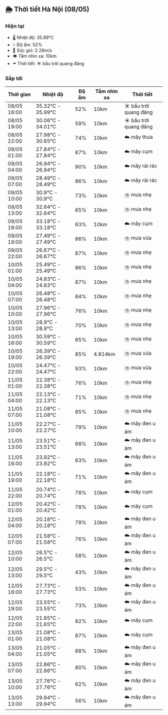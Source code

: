 ## 🌦️ Thời tiết Hà Nội (08/05)

### Hiện tại

- 🌡️ Nhiệt độ: 35.99℃
- 💦 Độ ẩm: 52%
- 💨 Sức gió: 2.28m/s
- 👁️ Tầm nhìn xa: 10km
- ☂️ Thời tiết: ☀️ bầu trời quang đãng

### Sắp tới

| Thời gian | Nhiệt độ | Độ ẩm | Tầm nhìn xa | Thời tiết |
| --- | --- | --- | --- | --- |
| 08/05 16:00 | 35.32℃ - 35.99℃ | 52% | 10km | ☀️ bầu trời quang đãng |
| 08/05 19:00 | 30.06℃ - 34.01℃ | 59% | 10km | ☀️ bầu trời quang đãng |
| 08/05 22:00 | 27.98℃ - 30.65℃ | 74% | 10km | ☁️ mây thưa |
| 09/05 01:00 | 27.84℃ - 27.84℃ | 87% | 10km | ☁️ mây cụm |
| 09/05 04:00 | 26.94℃ - 26.94℃ | 90% | 10km | ☁️ mây rải rác |
| 09/05 07:00 | 28.49℃ - 28.49℃ | 86% | 10km | ☁️ mây rải rác |
| 09/05 10:00 | 30.9℃ - 30.9℃ | 73% | 10km | ⛈️ mưa nhẹ |
| 09/05 13:00 | 32.64℃ - 32.64℃ | 65% | 10km | ⛈️ mưa nhẹ |
| 09/05 16:00 | 33.18℃ - 33.18℃ | 63% | 10km | ☁️ mây cụm |
| 09/05 19:00 | 27.49℃ - 27.49℃ | 86% | 10km | ⛈️ mưa vừa |
| 09/05 22:00 | 26.67℃ - 26.67℃ | 87% | 10km | ⛈️ mưa nhẹ |
| 10/05 01:00 | 25.49℃ - 25.49℃ | 86% | 10km | ⛈️ mưa nhẹ |
| 10/05 04:00 | 24.83℃ - 24.83℃ | 87% | 10km | ⛈️ mưa nhẹ |
| 10/05 07:00 | 26.48℃ - 26.48℃ | 84% | 10km | ⛈️ mưa nhẹ |
| 10/05 10:00 | 27.96℃ - 27.96℃ | 76% | 10km | ⛈️ mưa nhẹ |
| 10/05 13:00 | 28.9℃ - 28.9℃ | 70% | 10km | ⛈️ mưa nhẹ |
| 10/05 16:00 | 30.59℃ - 30.59℃ | 65% | 10km | ⛈️ mưa nhẹ |
| 10/05 19:00 | 26.39℃ - 26.39℃ | 85% | 4.814km | ⛈️ mưa vừa |
| 10/05 22:00 | 24.47℃ - 24.47℃ | 93% | 10km | ⛈️ mưa vừa |
| 11/05 01:00 | 22.38℃ - 22.38℃ | 76% | 10km | ⛈️ mưa nhẹ |
| 11/05 04:00 | 22.13℃ - 22.13℃ | 71% | 10km | ⛈️ mưa nhẹ |
| 11/05 07:00 | 21.08℃ - 21.08℃ | 85% | 10km | ⛈️ mưa nhẹ |
| 11/05 10:00 | 22.27℃ - 22.27℃ | 79% | 10km | ☁️ mây đen u ám |
| 11/05 13:00 | 23.51℃ - 23.51℃ | 68% | 10km | ☁️ mây đen u ám |
| 11/05 16:00 | 23.92℃ - 23.92℃ | 63% | 10km | ☁️ mây đen u ám |
| 11/05 19:00 | 22.18℃ - 22.18℃ | 71% | 10km | ☁️ mây đen u ám |
| 11/05 22:00 | 20.74℃ - 20.74℃ | 78% | 10km | ☁️ mây cụm |
| 12/05 01:00 | 20.42℃ - 20.42℃ | 78% | 10km | ☁️ mây cụm |
| 12/05 04:00 | 20.18℃ - 20.18℃ | 79% | 10km | ☁️ mây đen u ám |
| 12/05 07:00 | 21.58℃ - 21.58℃ | 76% | 10km | ☁️ mây đen u ám |
| 12/05 10:00 | 26.5℃ - 26.5℃ | 58% | 10km | ☁️ mây đen u ám |
| 12/05 13:00 | 29.5℃ - 29.5℃ | 43% | 10km | ☁️ mây đen u ám |
| 12/05 16:00 | 27.73℃ - 27.73℃ | 53% | 10km | ☁️ mây đen u ám |
| 12/05 19:00 | 23.55℃ - 23.55℃ | 73% | 10km | ☁️ mây đen u ám |
| 12/05 22:00 | 21.65℃ - 21.65℃ | 82% | 10km | ☁️ mây cụm |
| 13/05 01:00 | 21.08℃ - 21.08℃ | 87% | 10km | ☁️ mây cụm |
| 13/05 04:00 | 21.05℃ - 21.05℃ | 88% | 10km | ☁️ mây đen u ám |
| 13/05 07:00 | 22.86℃ - 22.86℃ | 80% | 10km | ☁️ mây đen u ám |
| 13/05 10:00 | 27.76℃ - 27.76℃ | 62% | 10km | ☁️ mây đen u ám |
| 13/05 13:00 | 29.94℃ - 29.94℃ | 56% | 10km | ☁️ mây đen u ám |
